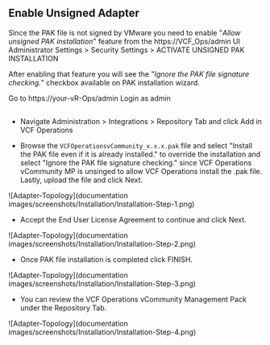 
## Enable Unsigned Adapter
Since the PAK file is not signed by VMware you need to enable "*Allow unsigned PAK installation*" feature from the https://VCF_Ops/admin UI Administrator Settings > Security Settings > ACTIVATE UNSIGNED PAK INSTALLATION

After enabling that feature you will see the "*Ignore the PAK file signature checking.*" checkbox available on PAK installation wizard.

Go to https://your-vR-Ops/admin
Login as admin


##
*  Navigate Administration > Integrations > Repository Tab and click Add in VCF Operations 

* Browse the `VCFOperationsvCommunity_x.x.x.pak` file and select "Install the PAK file even if it is already installed." to override the installation and select "Ignore the PAK file signature checking." since VCF Operations vCommunity MP is unsinged to allow VCF Operations install the .pak file. Lastly, upload the file and click Next.

![Adapter-Topology](documentation images/screenshots/Installation/Installation-Step-1.png)

* Accept the End User License Agreement to continue and click Next.

![Adapter-Topology](documentation images/screenshots/Installation/Installation-Step-2.png)

* Once PAK file installation is completed click FINISH.

![Adapter-Topology](documentation images/screenshots/Installation/Installation-Step-3.png)

* You can review the VCF Operations vCommunity Management Pack under the Repository Tab.

![Adapter-Topology](documentation images/screenshots/Installation/Installation-Step-4.png)


